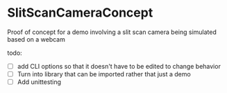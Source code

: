 # SlitScanCameraConcept
Proof of concept for a demo involving a slit scan camera being simulated based on a webcam

todo:
- [ ] add CLI options so that it doesn't have to be edited to change behavior 
- [ ] Turn into library that can be imported rather that just a demo
- [ ] Add unittesting
